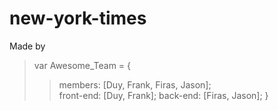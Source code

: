 # new-york-times

Made by 

> var Awesome_Team = {  
>>members: [Duy, Frank, Firas, Jason];  
>>front-end: [Duy, Frank]; 
>>back-end: [Firas, Jason]; 
>}
